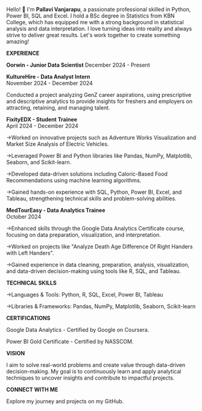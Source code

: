Hello! 👋 I'm **Pallavi Vanjarapu**, a passionate professional skilled in Python, Power BI, SQL and Excel. I hold a BSc degree in Statistics from KBN College, which has equipped me with a strong background in statistical analysis and data interpretation. I love turning ideas into reality and always strive to deliver great results. Let's work together to create something amazing!

**EXPERIENCE**

**Oorwin - Junior Data Scientist**
December 2024 - Present

**KultureHire - Data Analyst Intern**                 
November 2024 - December 2024

Conducted a project analyzing GenZ career aspirations, using prescriptive and descriptive analytics to provide insights for freshers and employers on attracting, retaining, and managing talent.


**FixityEDX - Student Trainee**                       
April 2024 - December 2024 

->Worked on innovative projects such as Adventure Works Visualization and Market Size Analysis of Electric Vehicles.

->Leveraged Power BI and Python libraries like Pandas, NumPy, Matplotlib, Seaborn, and Scikit-learn.

->Developed data-driven solutions including Caloric-Based Food Recommendations using machine learning algorithms.

->Gained hands-on experience with SQL, Python, Power BI, Excel, and Tableau, strengthening technical skills and problem-solving abilities.


**MedTourEasy - Data Analytics Trainee**             
October 2024 

->Enhanced skills through the Google Data Analytics Certificate course, focusing on data preparation, visualization, and interpretation.

->Worked on projects like "Analyze Death Age Difference Of Right Handers with Left Handers".

->Gained experience in data cleaning, preparation, analysis, visualization, and data-driven decision-making using tools like R, SQL, and Tableau.

**TECHNICAL SKILLS**

->Languages & Tools: Python, R, SQL, Excel, Power BI, Tableau

->Libraries & Frameworks: Pandas, NumPy, Matplotlib, Seaborn, Scikit-learn

**CERTIFICATIONS**

Google Data Analytics - Certified by Google on Coursera.

Power BI Gold Certificate - Certified by NASSCOM.


**VISION**

I aim to solve real-world problems and create value through data-driven decision-making. My goal is to continuously learn and apply analytical techniques to uncover insights and contribute to impactful projects.

**CONNECT WITH ME**

Explore my journey and projects on my GitHub.


